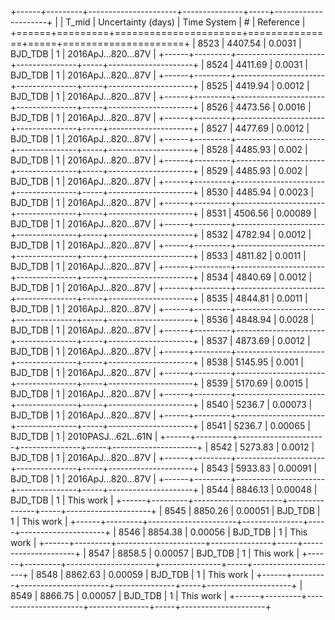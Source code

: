 +------+---------+----------------------+---------------+-----+---------------------+
|      |   T_mid |   Uncertainty (days) | Time System   |   # | Reference           |
+======+=========+======================+===============+=====+=====================+
| 8523 | 4407.54 |              0.0031  | BJD_TDB       |   1 | 2016ApJ...820...87V |
+------+---------+----------------------+---------------+-----+---------------------+
| 8524 | 4411.69 |              0.0031  | BJD_TDB       |   1 | 2016ApJ...820...87V |
+------+---------+----------------------+---------------+-----+---------------------+
| 8525 | 4419.94 |              0.0012  | BJD_TDB       |   1 | 2016ApJ...820...87V |
+------+---------+----------------------+---------------+-----+---------------------+
| 8526 | 4473.56 |              0.0016  | BJD_TDB       |   1 | 2016ApJ...820...87V |
+------+---------+----------------------+---------------+-----+---------------------+
| 8527 | 4477.69 |              0.0012  | BJD_TDB       |   1 | 2016ApJ...820...87V |
+------+---------+----------------------+---------------+-----+---------------------+
| 8528 | 4485.93 |              0.002   | BJD_TDB       |   1 | 2016ApJ...820...87V |
+------+---------+----------------------+---------------+-----+---------------------+
| 8529 | 4485.93 |              0.002   | BJD_TDB       |   1 | 2016ApJ...820...87V |
+------+---------+----------------------+---------------+-----+---------------------+
| 8530 | 4485.94 |              0.0023  | BJD_TDB       |   1 | 2016ApJ...820...87V |
+------+---------+----------------------+---------------+-----+---------------------+
| 8531 | 4506.56 |              0.00089 | BJD_TDB       |   1 | 2016ApJ...820...87V |
+------+---------+----------------------+---------------+-----+---------------------+
| 8532 | 4782.94 |              0.0012  | BJD_TDB       |   1 | 2016ApJ...820...87V |
+------+---------+----------------------+---------------+-----+---------------------+
| 8533 | 4811.82 |              0.0011  | BJD_TDB       |   1 | 2016ApJ...820...87V |
+------+---------+----------------------+---------------+-----+---------------------+
| 8534 | 4840.69 |              0.0012  | BJD_TDB       |   1 | 2016ApJ...820...87V |
+------+---------+----------------------+---------------+-----+---------------------+
| 8535 | 4844.81 |              0.0011  | BJD_TDB       |   1 | 2016ApJ...820...87V |
+------+---------+----------------------+---------------+-----+---------------------+
| 8536 | 4848.94 |              0.0028  | BJD_TDB       |   1 | 2016ApJ...820...87V |
+------+---------+----------------------+---------------+-----+---------------------+
| 8537 | 4873.69 |              0.0012  | BJD_TDB       |   1 | 2016ApJ...820...87V |
+------+---------+----------------------+---------------+-----+---------------------+
| 8538 | 5145.95 |              0.001   | BJD_TDB       |   1 | 2016ApJ...820...87V |
+------+---------+----------------------+---------------+-----+---------------------+
| 8539 | 5170.69 |              0.0015  | BJD_TDB       |   1 | 2016ApJ...820...87V |
+------+---------+----------------------+---------------+-----+---------------------+
| 8540 | 5236.7  |              0.00073 | BJD_TDB       |   1 | 2016ApJ...820...87V |
+------+---------+----------------------+---------------+-----+---------------------+
| 8541 | 5236.7  |              0.00065 | BJD_TDB       |   1 | 2010PASJ...62L..61N |
+------+---------+----------------------+---------------+-----+---------------------+
| 8542 | 5273.83 |              0.0012  | BJD_TDB       |   1 | 2016ApJ...820...87V |
+------+---------+----------------------+---------------+-----+---------------------+
| 8543 | 5933.83 |              0.00091 | BJD_TDB       |   1 | 2016ApJ...820...87V |
+------+---------+----------------------+---------------+-----+---------------------+
| 8544 | 8846.13 |              0.00048 | BJD_TDB       |   1 | This work           |
+------+---------+----------------------+---------------+-----+---------------------+
| 8545 | 8850.26 |              0.00051 | BJD_TDB       |   1 | This work           |
+------+---------+----------------------+---------------+-----+---------------------+
| 8546 | 8854.38 |              0.00056 | BJD_TDB       |   1 | This work           |
+------+---------+----------------------+---------------+-----+---------------------+
| 8547 | 8858.5  |              0.00057 | BJD_TDB       |   1 | This work           |
+------+---------+----------------------+---------------+-----+---------------------+
| 8548 | 8862.63 |              0.00059 | BJD_TDB       |   1 | This work           |
+------+---------+----------------------+---------------+-----+---------------------+
| 8549 | 8866.75 |              0.00057 | BJD_TDB       |   1 | This work           |
+------+---------+----------------------+---------------+-----+---------------------+